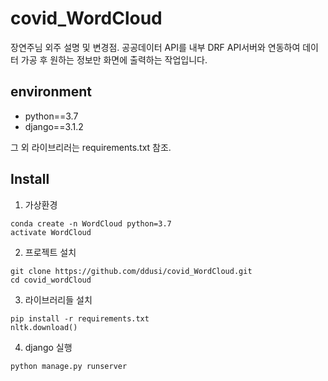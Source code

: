 # covid_WordCloud

장연주님 외주 설명 및 변경점.
공공데이터 API를 내부 DRF API서버와 연동하여 데이터 가공 후 원하는 정보만 화면에 출력하는 작업입니다.

## environment
- python==3.7
- django==3.1.2

그 외 라이브리러는 requirements.txt 참조.

## Install
1. 가상환경 
```
conda create -n WordCloud python=3.7
activate WordCloud
```

2. 프로젝트 설치
```
git clone https://github.com/ddusi/covid_WordCloud.git
cd covid_wordCloud
```

3. 라이브러리들 설치
```
pip install -r requirements.txt
nltk.download()
```

4. django 실행
```
python manage.py runserver
```
